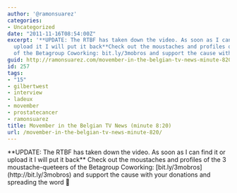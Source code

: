 ```yaml
---
author: '@ramonsuarez'
categories:
- Uncategorized
date: "2011-11-16T08:54:00Z"
excerpt: '**UPDATE: The RTBF has taken down the video. As soon as I can find it or
  upload it I will put it back**Check out the moustaches and profiles of the 3 moustache-queteers
  of the Betagroup Coworking: bit.ly/3mobros and support the cause with your don...'
guid: http://ramonsuarez.com/movember-in-the-belgian-tv-news-minute-820
id: 257
tags:
- "15"
- gilbertwest
- interview
- ladeux
- movember
- prostatecancer
- ramonsuarez
title: Movember in the Belgian TV News (minute 8:20)
url: /movember-in-the-belgian-tv-news-minute-820/
---
```


<div class="posterous_bookmarklet_entry">**UPDATE: The RTBF has taken down the video. As soon as I can find it or upload it I will put it back**  
Check out the moustaches and profiles of the 3 moustache-queteers of the Betagroup Coworking: [bit.ly/3mobros](http://bit.ly/3mobros) and support the cause with your donations and spreading the word 🙂 </div>